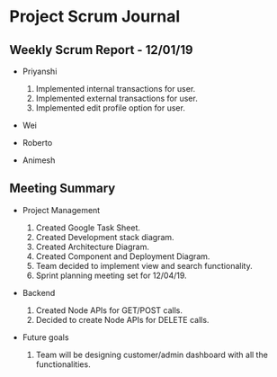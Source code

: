 # Project Scrum Journal
## Weekly Scrum Report - 12/01/19

* Priyanshi
  1. Implemented internal transactions for user.
  2. Implemented external transactions for user.
  3. Implemented edit profile option for user.

* Wei
  

* Roberto


* Animesh

## Meeting Summary

* Project Management
  1. Created Google Task Sheet.
  2. Created Development stack diagram.
  3. Created Architecture Diagram.
  4. Created Component and Deployment Diagram.
  5. Team decided to implement view and search functionality.
  6. Sprint planning meeting set for 12/04/19.
* Backend
  1. Created Node APIs for GET/POST calls.
  2. Decided to create Node APIs for DELETE calls.
  
* Future goals
  1. Team will be designing customer/admin dashboard with all the functionalities.
